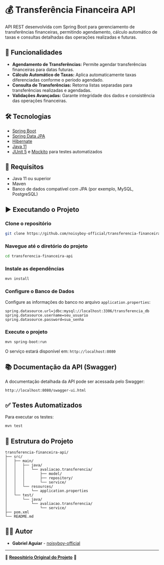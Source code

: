# 💰 Transferência Financeira API

API REST desenvolvida com Spring Boot para gerenciamento de transferências financeiras, permitindo agendamento, cálculo automático de taxas e consultas detalhadas das operações realizadas e futuras.

## 🚀 Funcionalidades

- **Agendamento de Transferências:** Permite agendar transferências financeiras para datas futuras.
- **Cálculo Automático de Taxas:** Aplica automaticamente taxas diferenciadas conforme o período agendado.
- **Consulta de Transferências:** Retorna listas separadas para transferências realizadas e agendadas.
- **Validações Avançadas:** Garante integridade dos dados e consistência das operações financeiras.

## 🛠️ Tecnologias

- [Spring Boot](https://spring.io/projects/spring-boot)
- [Spring Data JPA](https://spring.io/projects/spring-data-jpa)
- [Hibernate](https://hibernate.org/)
- [Java 11](https://www.oracle.com/java/technologies/javase-jdk11-downloads.html)
- [JUnit 5](https://junit.org/junit5/) e [Mockito](https://site.mockito.org/) para testes automatizados

## 🔧 Requisitos

- Java 11 ou superior
- Maven
- Banco de dados compatível com JPA (por exemplo, MySQL, PostgreSQL)

## ▶️ Executando o Projeto

### Clone o repositório

```bash
git clone https://github.com/noisyboy-official/transferencia-financeira-api.git
```

### Navegue até o diretório do projeto

```bash
cd transferencia-financeira-api
```

### Instale as dependências

```bash
mvn install
```

### Configure o Banco de Dados

Configure as informações do banco no arquivo `application.properties`:

```properties
spring.datasource.url=jdbc:mysql://localhost:3306/transferencia_db
spring.datasource.username=seu_usuario
spring.datasource.password=sua_senha
```

### Execute o projeto

```bash
mvn spring-boot:run
```

O serviço estará disponível em: `http://localhost:8080`

## 📚 Documentação da API (Swagger)

A documentação detalhada da API pode ser acessada pelo Swagger:

```
http://localhost:8080/swagger-ui.html
```

## ✅ Testes Automatizados

Para executar os testes:

```bash
mvn test
```

## 📂 Estrutura do Projeto

```
transferencia-financeira-api/
├── src/
│   ├── main/
│   │   ├── java/
│   │   │   └── avaliacao.transferencia/
│   │   │       ├── model/
│   │   │       ├── repository/
│   │   │       └── service/
│   │   └── resources/
│   │       └── application.properties
│   └── test/
│       └── java/
│           └── avaliacao.transferencia/
│               └── service/
├── pom.xml
└── README.md
```

## 👨‍💻 Autor

- **Gabriel Aguiar** - [noisyboy-official](https://github.com/noisyboy-official)

---

🌟 **[Repositório Original do Projeto](https://github.com/noisyboy-official/transferencia-financeira-api)** 🌟
